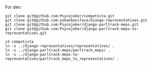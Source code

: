 For dev:

    git clone git@github.com:Psycojoker/compotista.git
    git clone git@github.com:yohanboniface/django-representatives.git
    git clone git@github.com:Psycojoker/django-parltrack-meps.git
    git clone git@github.com:Psycojoker/django-parltrack-meps-to-representatives.git

    cd compotista
    ln -s ../django-representatives/representatives/ .
    ln -s ../django-parltrack-meps/parltrack_meps/ .
    ln -s ../django-parltrack-meps-to-representatives/parltrack_meps_to_representatives/ .
